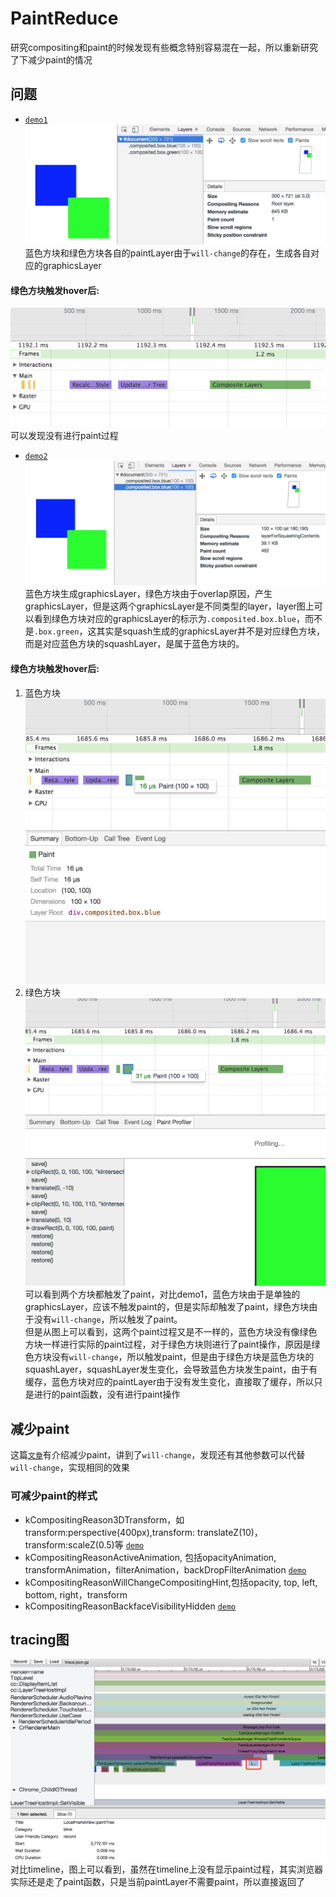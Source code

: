 # PaintReduce
研究compositing和paint的时候发现有些概念特别容易混在一起，所以重新研究了下减少paint的情况

## 问题 
* [`demo1`](https://codepen.io/yoution/pen/aqPLeB)
![demo1](./images/demo1.png)
蓝色方块和绿色方块各自的paintLayer由于`will-change`的存在，生成各自对应的graphicsLayer   
#### 绿色方块触发hover后:
![demo1_1](./images/demo1_1.png)
可以发现没有进行paint过程    

* [`demo2`](https://codepen.io/yoution/pen/EQGoyp)
![demo2](./images/demo2.png)
蓝色方块生成graphicsLayer，绿色方块由于overlap原因，产生graphicsLayer，但是这两个graphicsLayer是不同类型的layer，layer图上可以看到绿色方块对应的graphicsLayer的标示为`.composited.box.blue`，而不是`.box.green`，这其实是squash生成的graphicsLayer并不是对应绿色方块，而是对应蓝色方块的squashLayer，是属于蓝色方块的。
#### 绿色方块触发hover后:
1. 蓝色方块
![demo2_1](./images/demo2_1.png)
2. 绿色方块
![demo2_2](./images/demo2_2.png)
可以看到两个方块都触发了paint，对比demo1，蓝色方块由于是单独的graphicsLayer，应该不触发paint的，但是实际却触发了paint，绿色方块由于没有`will-change`，所以触发了paint。   
但是从图上可以看到，这两个paint过程又是不一样的，蓝色方块没有像绿色方块一样进行实际的paint过程，对于绿色方块则进行了paint操作，原因是绿色方块没有`will-change`，所以触发paint，但是由于绿色方块是蓝色方块的squashLayer，squashLayer发生变化，会导致蓝色方块发生paint，由于有缓存，蓝色方块对应的paintLayer由于没有发生变化，直接取了缓存，所以只是进行的paint函数，没有进行paint操作

## 减少paint
这篇[`文章`](https://developers.google.com/web/fundamentals/performance/rendering/simplify-paint-complexity-and-reduce-paint-areas)有介绍减少paint，讲到了`will-change`，发现还有其他参数可以代替`will-change`，实现相同的效果

### 可减少paint的样式
* kCompositingReason3DTransform，如transform:perspective(400px),transform: translateZ(10)，transform:scaleZ(0.5)等 [`demo`](https://codepen.io/yoution/pen/GQPQex)
* kCompositingReasonActiveAnimation, 包括opacityAnimation, transformAnimation，filterAnimation，backDropFilterAnimation [`demo`](https://codepen.io/yoution/pen/ZrVoLv)
* kCompositingReasonWillChangeCompositingHint,包括opacity, top, left, bottom, right，transform
* kCompositingReasonBackfaceVisibilityHidden [`demo`](https://codepen.io/yoution/pen/paqamM)


## tracing图
![demo3](./images/demo3.png)
对比timeline，图上可以看到，虽然在timeline上没有显示paint过程，其实浏览器实际还是走了paint函数，只是当前paintLayer不需要paint，所以直接返回了
